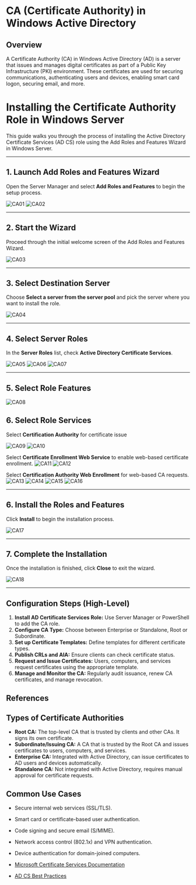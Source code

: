 # CA (Certificate Authority) in Windows Active Directory
## Overview
A Certificate Authority (CA) in Windows Active Directory (AD) is a server that issues and manages digital certificates as part of a Public Key Infrastructure (PKI) environment. These certificates are used for securing communications, authenticating users and devices, enabling smart card logon, securing email, and more.

# Installing the Certificate Authority Role in Windows Server

This guide walks you through the process of installing the Active Directory Certificate Services (AD CS) role using the Add Roles and Features Wizard in Windows Server.

---

## 1. Launch Add Roles and Features Wizard
Open the Server Manager and select **Add Roles and Features** to begin the setup process.

![CA01](Screnshot/CA01.png)
![CA02](Screnshot/CA02.png)

---

## 2. Start the Wizard
Proceed through the initial welcome screen of the Add Roles and Features Wizard.

![CA03](Screnshot/CA03.png)

---

## 3. Select Destination Server
Choose **Select a server from the server pool** and pick the server where you want to install the role.

![CA04](Screnshot/CA04.png)

---

## 4. Select Server Roles
In the **Server Roles** list, check **Active Directory Certificate Services**.

![CA05](Screnshot/CA05.png)
![CA06](Screnshot/CA06.png)
![CA07](Screnshot/CA07.png)

---

## 5. Select Role Features
![CA08](Screnshot/CA08.png)

## 6. Select Role Services
Select **Certification Authority** for certificate issue

![CA09](Screnshot/CA09.png)
![CA10](Screnshot/CA10.png)

Select **Certificate Enrollment Web Service** to enable web-based certificate enrollment.
![CA11](Screnshot/CA11.png)
![CA12](Screnshot/CA12.png)

Select **Certification Authority Web Enrollment** for web-based CA requests.
![CA13](Screnshot/CA13.png)
![CA14](Screnshot/CA14.png)
![CA15](Screnshot/CA15.png)
![CA16](Screnshot/CA16.png)

---

## 6. Install the Roles and Features
Click **Install** to begin the installation process.

![CA17](Screnshot/CA17.png)

---

## 7. Complete the Installation
Once the installation is finished, click **Close** to exit the wizard.

![CA18](Screnshot/CA18.png)

---
## Configuration Steps (High-Level)

1. **Install AD Certificate Services Role:** Use Server Manager or PowerShell to add the CA role.
2. **Configure CA Type:** Choose between Enterprise or Standalone, Root or Subordinate.
3. **Set up Certificate Templates:** Define templates for different certificate types.
4. **Publish CRLs and AIA:** Ensure clients can check certificate status.
5. **Request and Issue Certificates:** Users, computers, and services request certificates using the appropriate template.
6. **Manage and Monitor the CA:** Regularly audit issuance, renew CA certificates, and manage revocation.

## References
## Types of Certificate Authorities
- **Root CA:** The top-level CA that is trusted by clients and other CAs. It signs its own certificate.
- **Subordinate/Issuing CA:** A CA that is trusted by the Root CA and issues certificates to users, computers, and services.
- **Enterprise CA:** Integrated with Active Directory, can issue certificates to AD users and devices automatically.
- **Standalone CA:** Not integrated with Active Directory, requires manual approval for certificate requests.

## Common Use Cases
- Secure internal web services (SSL/TLS).
- Smart card or certificate-based user authentication.
- Code signing and secure email (S/MIME).
- Network access control (802.1x) and VPN authentication.
- Device authentication for domain-joined computers.

- [Microsoft Certificate Services Documentation](https://learn.microsoft.com/en-us/windows-server/certmgr/)
- [AD CS Best Practices](https://learn.microsoft.com/en-us/windows-server/certmgr/certificate-authority-best-practices)
